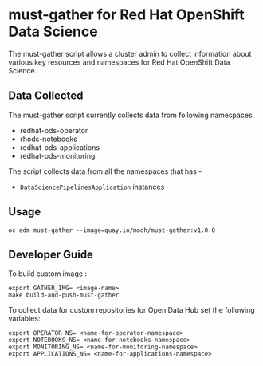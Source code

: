 # must-gather for Red Hat OpenShift Data Science

The must-gather script allows a cluster admin to collect information about various key resources and namespaces
for Red Hat OpenShift Data Science.

## Data Collected

The must-gather script currently collects data from following namespaces

- redhat-ods-operator
- rhods-notebooks
- redhat-ods-applications
- redhat-ods-monitoring

The script collects data from all the namespaces that has -
- `DataSciencePipelinesApplication` instances

## Usage

```
oc adm must-gather --image=quay.io/modh/must-gather:v1.0.0
```
## Developer Guide

To build custom image :

```
export GATHER_IMG= <image-name>
make build-and-push-must-gather

```

To collect data for custom repositories for Open Data Hub set the following variables:

```
export OPERATOR_NS= <name-for-operator-namespace>
export NOTEBOOKS_NS= <name-for-notebooks-namespace>
export MONITORING_NS= <name-for-monitoring-namespace>
export APPLICATIONS_NS= <name-for-applications-namespace>

```
